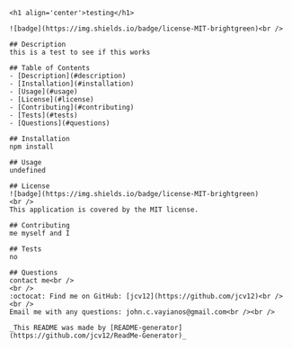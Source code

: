 
    <h1 align='center'>testing</h1>
    
    ![badge](https://img.shields.io/badge/license-MIT-brightgreen)<br />
    
    ## Description
    this is a test to see if this works

    ## Table of Contents
    - [Description](#description)
    - [Installation](#installation)
    - [Usage](#usage)
    - [License](#license)
    - [Contributing](#contributing)
    - [Tests](#tests)
    - [Questions](#questions)

    ## Installation
    npm install

    ## Usage
    undefined

    ## License
    ![badge](https://img.shields.io/badge/license-MIT-brightgreen)
    <br />
    This application is covered by the MIT license.

    ## Contributing
    me myself and I

    ## Tests
    no

    ## Questions
    contact me<br />
    <br />
    :octocat: Find me on GitHub: [jcv12](https://github.com/jcv12)<br />
    <br />
    Email me with any questions: john.c.vayianos@gmail.com<br /><br />

    _This README was made by [README-generator](https://github.com/jcv12/ReadMe-Generator)_
    